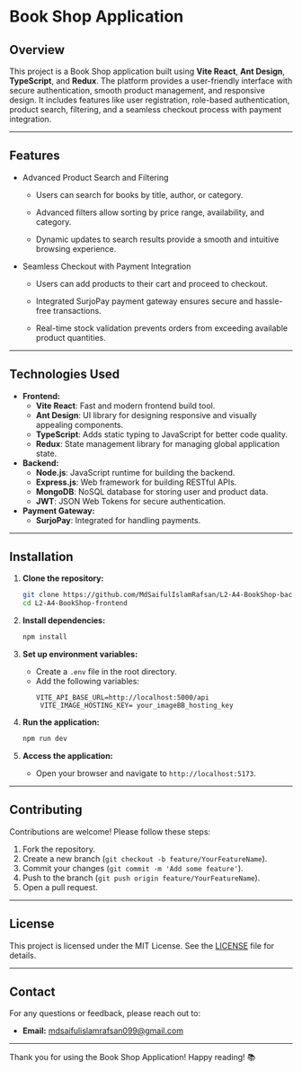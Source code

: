 # Book Shop Application

## Overview

This project is a Book Shop application built using **Vite React**, **Ant Design**, **TypeScript**, and **Redux**. The platform provides a user-friendly interface with secure authentication, smooth product management, and responsive design. It includes features like user registration, role-based authentication, product search, filtering, and a seamless checkout process with payment integration.

---

## Features

- Advanced Product Search and Filtering
  - Users can search for books by title, author, or category.

  - Advanced filters allow sorting by price range, availability, and category.

  - Dynamic updates to search results provide a smooth and intuitive browsing experience.

- Seamless Checkout with Payment Integration
  - Users can add products to their cart and proceed to checkout.

  - Integrated SurjoPay payment gateway ensures secure and hassle-free transactions.

  - Real-time stock validation prevents orders from exceeding available product quantities.
---

## Technologies Used

- **Frontend:**
  - **Vite React**: Fast and modern frontend build tool.
  - **Ant Design**: UI library for designing responsive and visually appealing components.
  - **TypeScript**: Adds static typing to JavaScript for better code quality.
  - **Redux**: State management library for managing global application state.
- **Backend:**
  - **Node.js**: JavaScript runtime for building the backend.
  - **Express.js**: Web framework for building RESTful APIs.
  - **MongoDB**: NoSQL database for storing user and product data.
  - **JWT**: JSON Web Tokens for secure authentication.
- **Payment Gateway:**
  - **SurjoPay**: Integrated for handling payments.

---

## Installation

1. **Clone the repository:**
   ```bash
   git clone https://github.com/MdSaifulIslamRafsan/L2-A4-BookShop-backend.git
   cd L2-A4-BookShop-frontend
   ```

2. **Install dependencies:**
   ```bash
   npm install
   ```

3. **Set up environment variables:**
   - Create a `.env` file in the root directory.
   - Add the following variables:
     ```env
     VITE_API_BASE_URL=http://localhost:5000/api
      VITE_IMAGE_HOSTING_KEY= your_imageBB_hosting_key
     ```

4. **Run the application:**
   ```bash
   npm run dev
   ```

5. **Access the application:**
   - Open your browser and navigate to `http://localhost:5173`.

---



## Contributing

Contributions are welcome! Please follow these steps:

1. Fork the repository.
2. Create a new branch (`git checkout -b feature/YourFeatureName`).
3. Commit your changes (`git commit -m 'Add some feature'`).
4. Push to the branch (`git push origin feature/YourFeatureName`).
5. Open a pull request.

---

## License

This project is licensed under the MIT License. See the [LICENSE](LICENSE) file for details.

---

## Contact

For any questions or feedback, please reach out to:

- **Email:** mdsaifulislamrafsan099@gmail.com

---

Thank you for using the Book Shop Application! Happy reading! 📚
